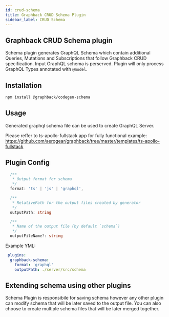 ```yaml
---
id: crud-schema
title: Graphback CRUD Schema Plugin
sidebar_label: CRUD Schema
---
```


## Graphback CRUD Schema plugin

Schema plugin generates GraphQL Schema which contain additional Queries, Mutations and Subscriptions
that follow Graphback CRUD specification. Input GraphQL schema is perserved.
Plugin will only process GraphQL Types annotated with `@model`.

## Installation

```bash
npm install @graphback/codegen-schema
```

## Usage

Generated graphql schema file can be used to create GraphQL Server.

Please reffer to ts-apollo-fullstack app for fully functional example:
https://github.com/aerogear/graphback/tree/master/templates/ts-apollo-fullstack

## Plugin Config

```ts
  /**
   * Output format for schema
   */
  format: 'ts' | 'js' | 'graphql',

  /**
   * RelativePath for the output files created by generator
   */
  outputPath: string

  /**
   * Name of the output file (by default `schema`)
   */
  outputFileName?: string
```

Example YML: 
```yml
 plugins:
  graphback-schema:
    format: 'graphql'
    outputPath: ./server/src/schema
```

## Extending schema using other plugins

Schema Plugin is responsibile for saving schema however any other plugin can modify 
schema that will be later saved to the output file.
You can also choose to create multiple schema files that will be later merged together.